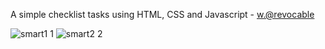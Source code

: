 A simple checklist tasks using HTML, CSS and Javascript - <a href="https://github.com/Revocable">w.@revocable</a>

![smart1 1](https://user-images.githubusercontent.com/99039864/201554466-789cd91d-8d94-465a-bd84-b211c3a61b4d.png)
![smart2 2](https://user-images.githubusercontent.com/99039864/201554548-c11ada4c-1e7f-4685-ad97-072b625c625d.png)


